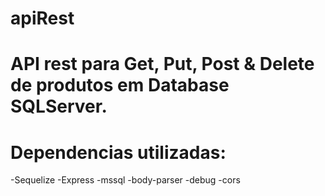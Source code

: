 # apiRest


# API rest para Get, Put, Post & Delete de produtos em Database SQLServer.

# Dependencias utilizadas:

-Sequelize
-Express
-mssql
-body-parser
-debug
-cors